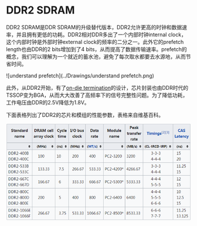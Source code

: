 DDR2 SDRAM
=======
DDR2 SDRAM是DDR SDRAM的升级替代版本，DDR2允许更高的时钟和数据速率，并且拥有更低的功耗。DDR2相对DDR多出了一个内部时钟internal clock，这个内部时钟是外部时钟external clock的频率的二分之一。此外它的prefetch length也由DDR的2 bits增加到了4 bits，从而提高了数据传输速率。prefetch的概念，我们可以理解为一个就近的蓄水池，避免了每次取水都要去水源地，从而节省时间。

![understand prefetch](../Drawings/understand prefetch.png)

此外，从DDR2开始，有了[on-die termination](https://en.wikipedia.org/wiki/On-die_termination)的设计，芯片封装也由DDR时代的TSSOP变为BGA，从而大大改善了高频率下的信号完整性问题。为了降低功耗，工作电压由DDR的2.5V降低为1.8V。

下面表格列出了DDR2的芯片和模组的性能参数，表格来自维基百科。

![DDR2 chips and modules](../Drawings/DDR2.png)


